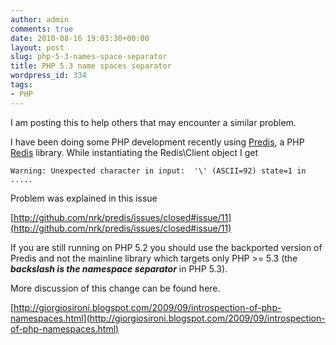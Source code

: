 ```yaml
---
author: admin
comments: true
date: 2010-08-16 19:03:30+00:00
layout: post
slug: php-5-3-names-space-separator
title: PHP 5.3 name spaces separator
wordpress_id: 334
tags:
- PHP
---
```


I am posting this to help others that may encounter a similar problem.

I have been doing some PHP development recently using [Predis](http://github.com/nrk/predis/), a PHP [Redis](http://code.google.com/p/redis/) library. While instantiating the Redis\Client object I get

    
    Warning: Unexpected character in input:  '\' (ASCII=92) state=1 in .....


Problem was explained in this issue

[http://github.com/nrk/predis/issues/closed#issue/11](http://github.com/nrk/predis/issues/closed#issue/11)


If you are still running on PHP 5.2 you should use the backported  version of Predis and not the mainline library which targets only PHP  >= 5.3 (the _**backslash is the namespace separator**_ in PHP 5.3).


More discussion of this change can be found here.

[http://giorgiosironi.blogspot.com/2009/09/introspection-of-php-namespaces.html](http://giorgiosironi.blogspot.com/2009/09/introspection-of-php-namespaces.html)
